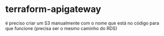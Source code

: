 # terraform-apigateway

é preciso criar um S3 manualmente com o nome que está no código para que funcione (precisa ser o mesmo caminho do RDS)
